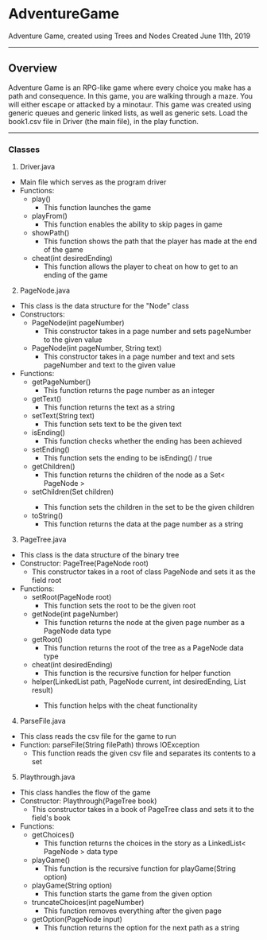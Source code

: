 # AdventureGame
Adventure Game, created using Trees and Nodes
Created June 11th, 2019

-------------------------------------------------------------------------------

## Overview
Adventure Game is an RPG-like game where every choice you make has a path and consequence.
In this game, you are walking through a maze. You will either escape or attacked by a minotaur.
This game was created using generic queues and generic linked lists, as well as generic sets.
Load the book1.csv file in Driver (the main file), in the play function.

-------------------------------------------------------------------------------

### Classes

1. Driver.java
 * Main file which serves as the program driver
 * Functions:
   * play()
     * This function launches the game
   * playFrom()
     * This function enables the ability to skip pages in game
   * showPath()
     * This function shows the path that the player has made at the end of the game
   * cheat(int desiredEnding)
     * This function allows the player to cheat on how to get to an ending of the game

2. PageNode.java
 * This class is the data structure for the "Node" class
 * Constructors:
   * PageNode(int pageNumber)
     * This constructor takes in a page number and sets pageNumber to the given value
   * PageNode(int pageNumber, String text)
     * This constructor takes in a page number and text and sets pageNumber and text to the given value
 * Functions:
   * getPageNumber()
     * This function returns the page number as an integer
   * getText()
     * This function returns the text as a string
   * setText(String text)
     * This function sets text to be the given text
   * isEnding()
     * This function checks whether the ending has been achieved
   * setEnding()
     * This function sets the ending to be isEnding() / true
   * getChildren()
     * This function returns the children of the node as a Set< PageNode >
   * setChildren(Set<PageNode> children)
     * This function sets the children in the set to be the given children
   * toString()
     * This function returns the data at the page number as a string


3. PageTree.java
 * This class is the data structure of the binary tree
 * Constructor: PageTree(PageNode root)
   * This constructor takes in a root of class PageNode and sets it as the field root
 * Functions:
   * setRoot(PageNode root)
     * This function sets the root to be the given root
   * getNode(int pageNumber)
     * This function returns the node at the given page number as a PageNode data type
   * getRoot()
     * This function returns the root of the tree as a PageNode data type
   * cheat(int desiredEnding)
     * This function is the recursive function for helper function
   * helper(LinkedList<PageNode> path, PageNode current, int desiredEnding, List<PageNode> result)
     * This function helps with the cheat functionality


4. ParseFile.java
 * This class reads the csv file for the game to run
 * Function: parseFile(String filePath) throws IOException
   * This function reads the given csv file and separates its contents to a set


5. Playthrough.java
 * This class handles the flow of the game
 * Constructor: Playthrough(PageTree book)
   * This constructor takes in a book of PageTree class and sets it to the field's book
 * Functions:
   * getChoices()
     * This function returns the choices in the story as a LinkedList< PageNode > data type
   * playGame()
     * This function is the recursive function for playGame(String option)
   * playGame(String option)
     * This function starts the game from the given option
   * truncateChoices(int pageNumber)
     * This function removes everything after the given page
   * getOption(PageNode input)
     * This function returns the option for the next path as a string







